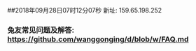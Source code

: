 ##2018年09月28日07时12分07秒 新址: 159.65.198.252
### 兔友常见问题及解答: https://github.com/wanggonging/d/blob/w/FAQ.md
